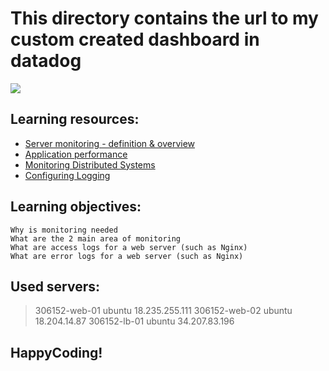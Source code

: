 # This directory contains the url to my custom created dashboard in datadog


![](https://s3.amazonaws.com/intranet-projects-files/holbertonschool-sysadmin_devops/281/hb3pAsO.png)

## Learning resources:
- [Server monitoring - definition & overview](https://www.sumologic.com/glossary/server-monitoring/)
- [Application performance](https://en.wikipedia.org/wiki/Application_performance_management)
- [Monitoring Distributed Systems](https://sre.google/sre-book/monitoring-distributed-systems/)
- [Configuring Logging](https://docs.nginx.com/nginx/admin-guide/monitoring/logging/)


## Learning objectives:
```
Why is monitoring needed
What are the 2 main area of monitoring
What are access logs for a web server (such as Nginx)
What are error logs for a web server (such as Nginx)
```

## Used servers:
> 306152-web-01	ubuntu	18.235.255.111
> 306152-web-02	ubuntu	18.204.14.87
> 306152-lb-01	ubuntu	34.207.83.196


## HappyCoding!
